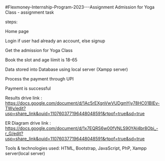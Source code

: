 #Flexmoney-Internship-Program-2023---Assignment
Admission for Yoga Class - assignment task

steps:

Home page

Login if user had already an account, else signup

Get the admission for Yoga Class

Book the slot and age liimit is 18-65

Data stored into Database using local server (Xampp server)

Process the payment through UPI

Payment is successful

Results drive link : https://docs.google.com/document/d/1Ac5rEXgnVwVUDgmYjy78HC01BIEv-TWy/edit?usp=share_link&ouid=110760377196448048591&rtpof=true&sd=true

ER Diagram drive link : https://docs.google.com/document/d/1x7EQRS6w00fVNLS90YAI4br8Obi_-r_G/edit?usp=share_link&ouid=110760377196448048591&rtpof=true&sd=true

Tools & technologies used: HTML, Bootstrap, JavaScript, PhP, Xampp server(local server)

